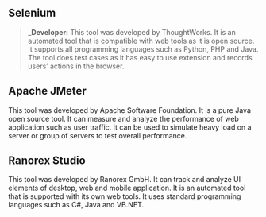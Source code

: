 ## Selenium
>_**Developer:**
This tool was developed by ThoughtWorks.
It is an automated tool that is compatible with web tools as it is open source.
It supports all programming languages such as Python, PHP and Java.
The tool does test cases as it has easy to use extension and records users’ actions in the browser.
## Apache JMeter
This tool was developed by Apache Software Foundation.
It is a pure Java open source tool.
It can measure and analyze the performance of web application such as user traffic.
It can be used to simulate heavy load on a server or group of servers to test overall performance.
## Ranorex Studio
This tool was developed by Ranorex GmbH.
It can track and analyze UI elements of desktop, web and mobile application.
It is an automated tool that is supported with its own web tools.
It uses standard programming languages such as C#, Java and VB.NET.
